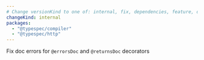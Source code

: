 ```yaml
---
# Change versionKind to one of: internal, fix, dependencies, feature, deprecation, breaking
changeKind: internal
packages:
  - "@typespec/compiler"
  - "@typespec/http"
---
```


Fix doc errors for `@errorsDoc` and `@returnsDoc` decorators
